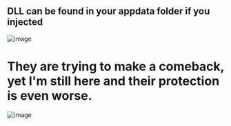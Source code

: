 ## DLL can be found in your appdata folder if you injected
![image](https://cdn.discordapp.com/attachments/1180226031756521573/1187654261681704970/image.png?ex=6597ac39&is=65853739&hm=688953096dac9c36cbb7cd6fe8ba7f052973ddf8639e49b69ab8470a7d9aa2ca&) 

# They are trying to make a comeback, yet I'm still here and their protection is even worse.
![image](https://cdn.discordapp.com/attachments/1180226031756521573/1187480038556311632/image.png?ex=659709f7&is=658494f7&hm=e6091e5702fc881dc2ee589eab58c37b8626b7bbf6b4dc7381484a4798037c3b&)
